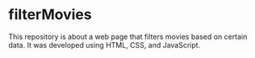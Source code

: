 # filterMovies
This repository is about a web page that filters movies based on certain data. It was developed using HTML, CSS, and JavaScript.
